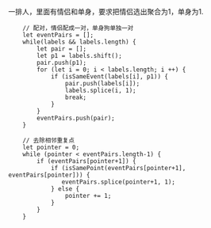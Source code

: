 一排人，里面有情侣和单身，要求把情侣选出聚合为1，单身为1.

        // 配对，情侣配成一对，单身狗单独一对
        let eventPairs = [];
        while(labels && labels.length) {
            let pair = [];
            let p1 = labels.shift();
            pair.push(p1);
            for (let i = 0; i < labels.length; i ++) {
                if (isSameEvent(labels[i], p1)) {
                    pair.push(labels[i]);
                    labels.splice(i, 1);
                    break;
                }
            }
            eventPairs.push(pair);
        }

        // 去除相邻重复点
        let pointer = 0;
        while (pointer < eventPairs.length-1) {
            if (eventPairs[pointer+1]) {
                if (isSamePoint(eventPairs[pointer+1], eventPairs[pointer])) {
                   eventPairs.splice(pointer+1, 1);
                } else {
                    pointer += 1;
                }          
            }
        }